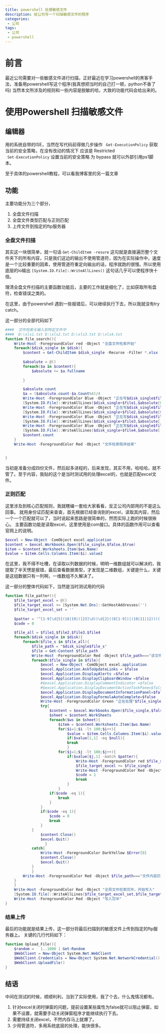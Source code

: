 ```yaml
---
title: powershell 处理敏感文件
description: 给公司写一个扫描敏感文件的程序
categories:
 - 公司
tags:
 - 公司
 - powershell
---
```


# 前言
最近公司需要对一些敏感文件进行扫描，正好最近在学习powershell的黑客手法，准备用powershell写这个程序(我真想把当时的自己打一顿，python不香了吗)
当然本文所涉及的规则和一些内容是脱敏的哈，大致的功能代码会给出来的。


# 使用Powershell 扫描敏感文件
##  编辑器
用的系统自带的ISE，当然在写代码前得做几步操作
` Get-ExecutionPolicy`    获取当前的安全策略，在没有改动的情况下 应该是 Restricted	
` Set-ExecutionPolicy`    设置当前的安全策略 为 bypass 就可以外部引用ps1脚本。

至于具体的powershell教程，可以看我博客里的另一篇文章

## 功能
主要功能分为三个部分，
1. 全盘文件扫描
2. 全盘文件类型匹配与正则匹配
3. 上传文件到指定的ftp服务器

### 全盘文件扫描
其实这一块很简单，就一句话
`Get-ChildItem -resure`  这句就是直接遍历整个文件夹下的所有内容，只是我们这边的输出不使用管道符，因为在实际操作中，速度是一个比较重要的因素，使用管道符重定向输出的话，程序就跑的很慢。所以使用底层的io输出 `[System.IO.File]::WriteAllLines()` 这句话几乎可以使程序快十倍。

理清全盘文件扫描的主要函数功能后，主要的工作就是细化了，比如获取所有盘符，检查错误之类的。

在这里，由于powershell 遇到一些报错后，可以继续执行下去，所以我就没有try catch。

这一部分的全部代码如下

```powershell
####  文件检索与输入到特定文件中
####  D:\xls1.txt D:\xls2.txt D:\xls3.txt D:\xls4.txt
function file_search(){
    Write-Host -ForegroundColor red -Object "全盘文件检索开始"
    foreach($disk_single in $disk){
        $content = Get-ChildItem $disk_single -Recurse -Filter *.xlsx
        
        $absolute = @()
        foreach($a in $content){
            $absolute += $a.fullname
    
        }

        $absolute.count
        $a = ($absolute.count-$a.Count%4)/4
        Write-Host -ForegroundColor Blue -Object "正在写$disk_single$file1"
        [System.IO.File]::WriteAllLines($disk_single+$file1,$absolute[0..($a-1)],[text.encoding]::Unicode)
        Write-Host -ForegroundColor Blue -Object "正在写$disk_single$file2"
        [System.IO.File]::WriteAllLines($disk_single+$file2,$absolute[$a..($a*2-1)],[text.encoding]::Unicode)
        Write-Host -ForegroundColor Blue -Object "正在写$disk_single$file3"
        [System.IO.File]::WriteAllLines($disk_single+$file3,$absolute[($a*2)..($a*3-1)],[text.encoding]::Unicode)
        Write-Host -ForegroundColor Blue -Object "正在写$disk_single$file4"
        [System.IO.File]::WriteAllLines($disk_single+$file4,$absolute[($a*3)..($absolute.count-1)],[text.encoding]::Unicode)
        $content.count
    }
    Write-Host -ForegroundColor Red -Object "文件检索程序结束"

    
}
```
当初是准备分成四份文件，然后起多进程的，后来发现，其实不用，哈哈哈，就不管了。至于内容，我贴的这个是当时测试用的处理excel的，也就是匹配excel文件。

### 正则匹配
这里涉及到核心匹配规则，我就瞎编一套给大家看看，反正公司内部用的不是这么回事。
就用身份证匹配来查查，首先根据已经查询到的excel，读取其内容，然后一个一个匹配就可以了，当时说起来思路是很简单的，然而实际上跑的时候很揪心。
主要函数功能是读取excel，这里使用是com接口。具体的函数作用可以查看官网上的说明。
```powershell
$excel = New-Object -ComObject excel.application
$content = $excel.Workbooks.Open($file_single,$false,$true)
$item = $content.Worksheets.Item($ws.Name)
$value = $item.Cells.Columns.Item($i).value2
```
在这里，我不得不吐槽，在读取以列数据的时候，明明一维数组就可以解决的，我提取了半天愣是报错，最后查看数据类型，才发现是二维数组，关键是什么，关键是这组数据只有一列啊，一维数组不久解决了。

这一部分的整体代码如下，当然是当时测试用的代码
```powershell
function file_patter(){
    $file_target_excel = @()
    $file_target_excel += [System.Net.Dns]::GetHostAddresses('')
    $file_target_excel_set = ''
    
    $patter = '^[1-9]\d{5}(18|19|([23]\d))\d{2}((0[1-9])|(10|11|12))(([0-2][1-9])|10|20|30|31)\d{3}[0-9Xx]'
    $code = 0
   
    $file_all = $file1,$file2,$file3,$file4
    foreach($disk_single in $disk){
        foreach($file_s in $file_all){
            $file_path = "$disk_single$file_s"
            $file = Get-Content $file_path
            Write-Host -ForegroundColor Red -Object $file_path==="该文件进行正则匹配"
            foreach($file_single in $file){
                $excel = New-Object -ComObject excel.application
                $excel.Application.AskToUpdateLinks = $false
                $excel.Application.DisplayAlerts =$false
                $excel.Application.DisplayClipboardWindow =$false
                #$excel.Application.DisplayCommentIndicator =$false
                #$excel.Application.DisplayDocumentActionTaskPane=$false
                $excel.Application.DisplayDocumentInformationPanel=$false
                $excel.Application.DisplayFormulaAutoComplete=$false
                Write-Host -ForegroundColor Green "正在处理"$file_single
                try{
                    $content = $excel.Workbooks.Open($file_single,$false,$true)
                    $sheet = $content.WorkSheets
                    foreach($ws in $sheet){
                        $item = $content.Worksheets.Item($ws.Name)
                        for($i=1;$i -lt 100;$i++){
                            $value = $item.Cells.Columns.Item($i).value2
                            if($value[1,1] -eq $null){
                            break
                            }
                        for($j=1;$j -lt 100;$j++){
                            if($value[$j,1] -match $patter){
                                Write-Host -ForegroundColor red $file_single====="文件身份证匹配成功"
                                $file_target_excel += $file_single
                                Write-Host -ForegroundColor Red -Object $file_target_excel
                                $code = 1
                                break
                            }
                        }
                    if($code -eq 1){
                        break
                    }  
                }
                if($code -eq 1){
                    $code = 0
                    break
                }
            }
                $content.Close()
                $excel.Quit()
                  }
            catch{
                Write-Host -ForegroundColor DarkYellow $Error[0]
                $content.Close()
                $excel.Quit()
            }
            }
        Write-Host -ForegroundColor Red -Object $file_path==="文件内容匹配完毕"
    }
    }
    Write-Host -ForegroundColor Red -Object "全局文件检索完毕，开始写入"
    [System.IO.file]::WriteAllLines($file_target_excel_set,$file_target_excel,[text.encoding]::UTF8)
    Write-Host -ForegroundColor Red -Object "写入完毕"
}
```
### 结果上传
最后的功能就是结果上传，这一部分将最后扫描到的敏感文件上传到指定的ftp服务器上。
关键的几行代码如下：
```powershell
function Upload_File(){
    $random =   1..1000 | Get-Random
    $WebClient = New-Object System.Net.WebClient
    $WebClient.Credentials = New-Object System.Net.NetworkCredential()
    $WebClient.UploadFile()
}
```

## 结语
中间在测试的时候，顺顺利利，当到了实际使用，我了个去，什么鬼情况都有。
1. 针对excel关闭时弹窗的问题，提前设置某些属性为false就可以阻止弹窗，如果不设置，就需要手动关闭弹窗程序才能继续执行下去。
2. 需要持续关闭excel，不然内存马上就爆了。
3. 少用管道符，多用系统底层的处理，能快很多。
